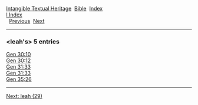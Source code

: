 [Intangible Textual Heritage](../../index)  [Bible](../index) 
[Index](index)   
[l Index](_l_)  
  [Previous](c06674)  [Next](c06676) 

------------------------------------------------------------------------

### &lt;leah's&gt; 5 entries

[Gen 30:10](../kjv/gen030.htm#010)  
[Gen 30:12](../kjv/gen030.htm#012)  
[Gen 31:33](../kjv/gen031.htm#033)  
[Gen 31:33](../kjv/gen031.htm#033)  
[Gen 35:26](../kjv/gen035.htm#026)  

------------------------------------------------------------------------

[Next: leah (29)](c06676)
